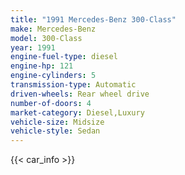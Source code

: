 ```yaml
---
title: "1991 Mercedes-Benz 300-Class"
make: Mercedes-Benz
model: 300-Class
year: 1991
engine-fuel-type: diesel
engine-hp: 121
engine-cylinders: 5
transmission-type: Automatic
driven-wheels: Rear wheel drive
number-of-doors: 4
market-category: Diesel,Luxury
vehicle-size: Midsize
vehicle-style: Sedan
---
```


{{< car_info >}}
